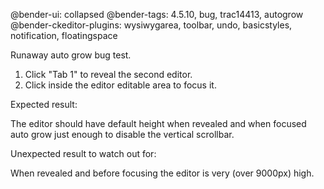 @bender-ui: collapsed
@bender-tags: 4.5.10, bug, trac14413, autogrow
@bender-ckeditor-plugins: wysiwygarea, toolbar, undo, basicstyles, notification, floatingspace

Runaway auto grow bug test.

1. Click "Tab 1" to reveal the second editor.
2. Click inside the editor editable area to focus it.

Expected result:

The editor should have default height when revealed and when focused auto grow just enough to disable the vertical scrollbar.

Unexpected result to watch out for:

When revealed and before focusing the editor is very (over 9000px) high.
